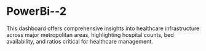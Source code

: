# PowerBi--2
This dashboard offers comprehensive insights into healthcare infrastructure across major metropolitan areas, highlighting hospital counts, bed availability, and ratios critical for healthcare management.
